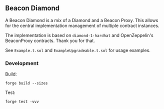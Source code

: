 ## Beacon Diamond

A Beacon Diamond is a mix of a Diamond and a Beacon Proxy. This allows for the
central implementation management of multiple contract instances.

The implementation is based on `diamond-1-hardhat` and OpenZeppelin's
BeaconProxy contracts. Thank you for that.

See `Example.t.sol` and `ExampleUpgradeable.t.sol` for usage examples.

### Development

Build:

```shell
forge build --sizes
```

Test:

```shell
forge test -vvv
```

